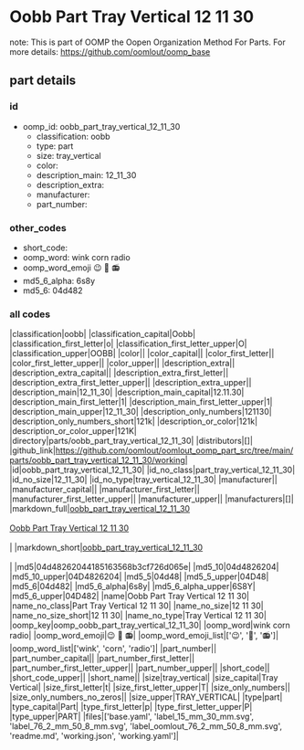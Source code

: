 # Oobb Part Tray Vertical 12 11 30  

note: This is part of OOMP the Oopen Organization Method For Parts. For more details: https://github.com/oomlout/oomp_base

##  part details





### id
* oomp_id: oobb_part_tray_vertical_12_11_30
  * classification: oobb
  * type: part
  * size: tray_vertical
  * color: 
  * description_main: 12_11_30
  * description_extra: 
  * manufacturer: 
  * part_number: 

### other_codes
* short_code: 
* oomp_word: wink corn radio
* oomp_word_emoji :wink: :corn: :radio:
* md5_6_alpha: 6s8y
* md5_6: 04d482

### all codes 
|classification|oobb|
|classification_capital|Oobb|
|classification_first_letter|o|
|classification_first_letter_upper|O|
|classification_upper|OOBB|
|color||
|color_capital||
|color_first_letter||
|color_first_letter_upper||
|color_upper||
|description_extra||
|description_extra_capital||
|description_extra_first_letter||
|description_extra_first_letter_upper||
|description_extra_upper||
|description_main|12_11_30|
|description_main_capital|12.11.30|
|description_main_first_letter|1|
|description_main_first_letter_upper|1|
|description_main_upper|12_11_30|
|description_only_numbers|121130|
|description_only_numbers_short|121k|
|description_or_color|121k|
|description_or_color_upper|121K|
|directory|parts/oobb_part_tray_vertical_12_11_30|
|distributors|[]|
|github_link|https://github.com/oomlout/oomlout_oomp_part_src/tree/main/parts/oobb_part_tray_vertical_12_11_30/working|
|id|oobb_part_tray_vertical_12_11_30|
|id_no_class|part_tray_vertical_12_11_30|
|id_no_size|12_11_30|
|id_no_type|tray_vertical_12_11_30|
|manufacturer||
|manufacturer_capital||
|manufacturer_first_letter||
|manufacturer_first_letter_upper||
|manufacturer_upper||
|manufacturers|[]|
|markdown_full|[oobb_part_tray_vertical_12_11_30](https://github.com/oomlout/oomlout_oomp_part_src/tree/main/parts/oobb_part_tray_vertical_12_11_30/working)<br>[](https://github.com/oomlout/oomlout_oomp_part_src/tree/main/parts/oobb_part_tray_vertical_12_11_30/working)<br>[Oobb Part Tray Vertical 12 11 30](https://github.com/oomlout/oomlout_oomp_part_src/tree/main/parts/oobb_part_tray_vertical_12_11_30/working)<br><br>|
|markdown_short|[oobb_part_tray_vertical_12_11_30](https://github.com/oomlout/oomlout_oomp_part_src/tree/main/parts/oobb_part_tray_vertical_12_11_30/working)<br><br>|
|md5|04d48262044185163568b3cf726d065e|
|md5_10|04d4826204|
|md5_10_upper|04D4826204|
|md5_5|04d48|
|md5_5_upper|04D48|
|md5_6|04d482|
|md5_6_alpha|6s8y|
|md5_6_alpha_upper|6S8Y|
|md5_6_upper|04D482|
|name|Oobb Part Tray Vertical 12 11 30|
|name_no_class|Part Tray Vertical 12 11 30|
|name_no_size|12 11 30|
|name_no_size_short|12 11 30|
|name_no_type|Tray Vertical 12 11 30|
|oomp_key|oomp_oobb_part_tray_vertical_12_11_30|
|oomp_word|wink corn radio|
|oomp_word_emoji|:wink: :corn: :radio:|
|oomp_word_emoji_list|[':wink:', ':corn:', ':radio:']|
|oomp_word_list|['wink', 'corn', 'radio']|
|part_number||
|part_number_capital||
|part_number_first_letter||
|part_number_first_letter_upper||
|part_number_upper||
|short_code||
|short_code_upper||
|short_name||
|size|tray_vertical|
|size_capital|Tray Vertical|
|size_first_letter|t|
|size_first_letter_upper|T|
|size_only_numbers||
|size_only_numbers_no_zeros||
|size_upper|TRAY_VERTICAL|
|type|part|
|type_capital|Part|
|type_first_letter|p|
|type_first_letter_upper|P|
|type_upper|PART|
|files|['base.yaml', 'label_15_mm_30_mm.svg', 'label_76_2_mm_50_8_mm.svg', 'label_oomlout_76_2_mm_50_8_mm.svg', 'readme.md', 'working.json', 'working.yaml']|
